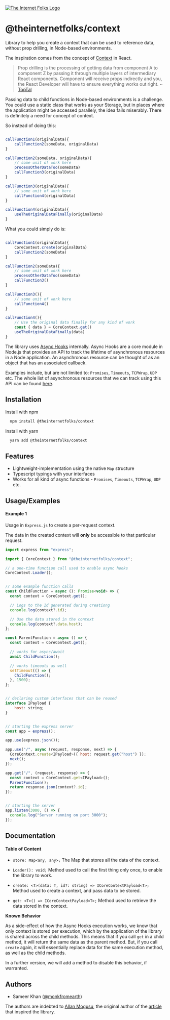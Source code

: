 [![The Internet Folks Logo](https://theinternetfolks.com/assets/images/logo.png)](https://theinternetfolks.com)

# @theinternetfolks/context

Library to help you create a context that can be used to reference data, without prop drilling, in Node-based environments.

The inspiration comes from the concept of [Context](https://reactjs.org/docs/context.html) in React.

> Prop drilling is the processing of getting data from component A to component Z by passing it through multiple layers of intermediary React components. Component will receive props indirectly and you, the React Developer will have to ensure everything works out right.
> ~ [TopTal](https://www.toptal.com/react/react-context-api)

Passing data to child functions in Node-based environments is a challenge. You could use a static class that works as your Storage, but in places where the application might be accessed parallely, the idea fails miserably. There is definitely a need for concept of context.

So instead of doing this:

```javascript

callFunction1(originalData){
    callFunction2(someData, originalData)
}

callFunction2(someData, originalData){
    // some unit of work here
    processOtherDataToo(someData)
    callFunction3(originalData)
}

callFunction3(originalData){
    // some unit of work here
    callFunction4(originalData)
}

callFunction4(originalData){
    useTheOriginalDataFinally(originalData)
}

```

What you could simply do is:

```javascript

callFunction1(originalData){
    CoreContext.create(originalData)
    callFunction2(someData)
}

callFunction2(someData){
    // some unit of work here
    processOtherDataToo(someData)
    callFunction3()
}

callFunction3(){
    // some unit of work here
    callFunction4()
}

callFunction4(){
    // Use the original data finally for any kind of work
    const { data } = CoreContext.get()
    useTheOriginalDataFinally(data)
}
```

The library uses [Async Hooks](https://nodejs.org/api/async_hooks.html#async_hooks_async_hooks) internally. Async Hooks are a core module in Node.js that provides an API to track the lifetime of asynchronous resources in a Node application. An asynchronous resource can be thought of as an object that has an associated callback.

Examples include, but are not limited to: `Promises`, `Timeouts`, `TCPWrap`, `UDP` etc. The whole list of asynchronous resources that we can track using this API can be found [here](https://nodejs.org/api/async_hooks.html#async_hooks_type).

## Installation

Install with npm

```bash
  npm install @theinternetfolks/context
```

Install with yarn

```bash
  yarn add @theinternetfolks/context
```

## Features

- Lightweight-implementation using the native `Map` structure
- Typescript typings with your interfaces
- Works for all kind of async functions - `Promises`, `Timeouts`, `TCPWrap`, `UDP` etc.

## Usage/Examples

#### Example 1

Usage in `Express.js` to create a per-request context.

The data in the created context will **only** be accessible to that particular request.

```javascript
import express from "express";

import { CoreContext } from "@theinternetfolks/context";

// a one-time function call used to enable async hooks
CoreContext.Loader();


// some example function calls
const ChildFunction = async (): Promise<void> => {
  const context = CoreContext.get();

  // Logs to the Id generated during creationg
  console.log(context?.id);

  // Use the data stored in the context
  console.log(context?.data.host);
};

const ParentFunction = async () => {
  const context = CoreContext.get();

  // works for async/await
  await ChildFunction();

  // works timeouts as well
  setTimeout(() => {
    ChildFunction();
  }, 1500);
};


// declaring custom interfaces that can be reused
interface IPayload {
    host: string;
}


// starting the express server
const app = express();

app.use(express.json());

app.use("/", async (request, response, next) => {
  CoreContext.create<IPayload>({ host: request.get("host") });
  next();
});

app.get("/", (request, response) => {
  const context = CoreContext.get<IPayload>();
  ParentFunction();
  return response.json(context?.id);
});


// starting the server
app.listen(3000, () => {
  console.log("Server running on port 3000");
});

```

## Documentation

#### Table of Content

- `store: Map<any, any>;`
  The Map that stores all the data of the context.

- `Loader(): void;`
  Method used to call the first thing only once, to enable the library to work.

- `create: <T>(data: T, id?: string) => ICoreContextPayload<T>;`
  Method used to create a context, and pass data to be stored.

- `get: <T>() => ICoreContextPayload<T>;`
  Method used to retrieve the data stored in the context.

**Known Behavior**

As a side-effect of how the Async Hooks execution works, we know that only context is stored per execution, which by the application of the library is shared across the child methods. This means that if you call `get` in a child method, it will return the same data as the parent method. But, if you call `create` again, it will essentially replace data for the same execution method, as well as the child methods.

In a further version, we will add a method to disable this behavior, if warranted.

## Authors

- Sameer Khan ([@monkfromearth](https://www.github.com/monkfromearth))

The authors are indebted to [Allan Mogusu](https://twitter.com/AllanMogusu), the original author of the [article](https://stackabuse.com/using-async-hooks-for-request-context-handling-in-node-js/) that inspired the library.
